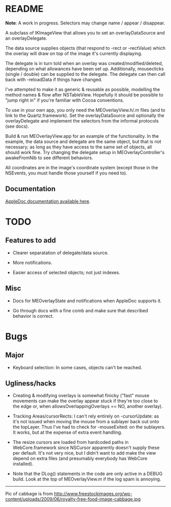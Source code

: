 # README #

**Note**: A work in progress. Selectors may change name / appear / disappear.

A subclass of IKImageView that allows you to set an overlayDataSource and an overlayDelegate. 

The data source supplies objects (that respond to -rect or -rectValue) which the overlay will draw on top of the image it's currently displaying.

The delegate is in turn told when an overlay was created/modified/deleted, depending on what allowances have been set up. Additionally, mouseclicks (single / double) can be supplied to the delegate. The delegate can then call back with -reloadData if things have changed.

I've attempted to make it as generic & reusable as possible, modelling the method names & flow after NSTableView. Hopefully it should be possible to "jump right in" if you're familiar with Cocoa conventions.

To use in your own app, you only need the MEOverlayView.h/.m files (and to link to the Quartz.framework). Set the overlayDataSource and optionally the overlayDelegate and implement the selectors from the informal protocols (see docs).

Build & run MEOverlayView.app for an example of the functionality. In the example, the data source and delegate are the same object, but that is not necessary; as long as they have access to the same set of objects, all should work fine. Try changing the delegate setup in MEOverlayController's awakeFromNib to see different behaviors.

All coordinates are in the image's coordinate system (except those in the NSEvents, you must handle those yourself if you need to).

## Documentation ##

[AppleDoc documentation available here](http://mikkelee.github.com/MEOverlayView/).

# TODO #

## Features to add ##

* Clearer separatation of delegate/data source.

* More notifications.

* Easier access of selected objects; not just indexes.

## Misc ##

* Docs for MEOverlayState and notifications when AppleDoc supports it.

* Go through docs with a fine comb and make sure that described behavior is correct.

# Bugs #

## Major ##

* Keyboard selection: In some cases, objects can't be reached.

## Ugliness/hacks ##

* Creating & modifying overlays is somewhat finicky ("fast" mouse movements can make the overlay appear stuck if they're too close to the edge or, when allowsOverlappingOverlays == NO, another overlay).

* Tracking Areas/cursorRects: I can't rely entirely on -cursorUpdate: as it's not issued when moving the mouse from a sublayer back out onto the topLayer. Thus I've had to check for -mouseExited: on the sublayers. It works, but at the expense of extra event handling.

* The resize cursors are loaded from hardcoded paths in WebCore.framework since NSCursor apparently doesn't supply these per default. It's not very nice, but I didn't want to add make the view depend on extra files (and presumably everybody has WebCore installed).

* Note that the DLog() statements in the code are only active in a DEBUG build. Look at the top of MEOverlayView.m if the log spam is annoying.

-----------------------------------------------------------------------------------------------

Pic of cabbage is from http://www.freestockimages.org/wp-content/uploads/2009/06/royalty-free-food-image-cabbage.jpg
